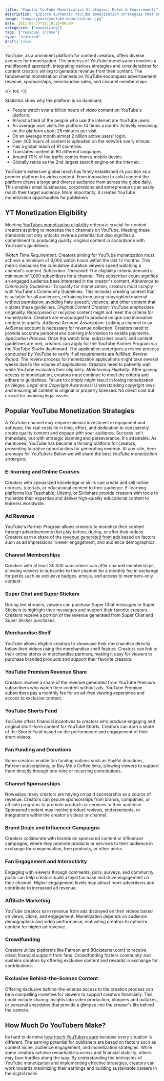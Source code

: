 ```yaml
---
title: "Popular YouTube Monetization Strategies, Rules & Requirements"
description: "Explore authentic YouTube monetization strategies that successful publishers currently use. Find rules and requirements to fulfill eligibility criteria."
image: "images/post/youtube-monetization.jpg"
date: 2011-08-27T18:19:25+06:00
categories: ["monetizing"]
tags: ["residual income"]
type: "featured"
draft: false
---
```


YouTube, as a prominent platform for content creators, offers diverse avenues for monetization. The process of YouTube monetization involves a multifaceted approach, integrating various strategies and considerations for content creators aiming to generate revenue from their content. The fundamental monetization channels on YouTube encompass advertisement revenue, sponsorships, merchandise sales, and channel memberships.

{{< toc >}}

Statistics show why the platform is so dominant;

- People watch over a billion hours of video content on YouTube's platform.
- Almost a third of the people who use the internet are YouTube users.
- An average user visits the platform 14 times a month. Actively remaining on the platform about 25 minutes per visit.
- On an average month almost 2 billion active users' login.
- Over 400 hours of content is uploaded on the network every minute.
- Has a global reach of 91 countries.
- Translates content in 80 different languages.
- Around 70% of the traffic comes from a mobile device.
- Globally ranks as the 2nd largest search engine on the internet.

YouTube's extensive global reach has firmly established its position as a premier platform for video content. From innovation to solid content the platform draws a large and diverse audience from across the globe daily. This enables small businesses, corporations and entrepreneurs can easily reach their target audience. More importanty, it creates YouTube monetization opportunities for publishers

## YT Monetization Eligibility

Meeting [YouTubes monetization eligibility](https://www.youtube.com/howyoutubeworks/policies/monetization-policies/) criteria is crucial for content creators aspiring to monetize their channels on YouTube. Meeting these standards not only unlocks revenue potential but also signifies a commitment to producing quality, original content in accordance with YouTube's guidelines.

_Watch Time Requirement:_ Creators aiming for YouTube monetization must achieve a minimum of 4,000 watch hours within the last 12 months. This metric measures the cumulative duration viewers spend watching a channel's content.
_Subscriber Threshold:_ The eligibility criteria demand a minimum of 1,000 subscribers for a channel. This subscriber count signifies an engaged audience base interested in the creator's content.
_Adherence to Community Guidelines:_ To qualify for monetization, creators must comply with YouTube's Community Guidelines. This includes creating content that is suitable for all audiences, refraining from using copyrighted material without permission, avoiding hate speech, violence, and other content that violates these guidelines.
_Original Content Creation:_ YouTube emphasizes originality. Repurposed or recycled content might not meet the criteria for monetization. Creators are encouraged to produce unique and innovative content to qualify.
_AdSense Account Association:_ Linking a channel to an AdSense account is necessary for revenue collection. Creators need to provide accurate personal and banking information to enable payments.
_Application Process:_ Once the watch time, subscriber count, and content guidelines are met, creators can apply for the YouTube Partner Program via the YouTube Studio dashboard. The application undergoes a review process conducted by YouTube to verify if all requirements are fulfilled.
_Review Period:_ The review process for monetization applications might take several weeks due to the volume of applications. Creators need to patiently wait while YouTube evaluates their eligibility.
_Maintaining Eligibility:_ After gaining access to monetization, creators must continue to meet the criteria and adhere to guidelines. Failure to comply might result in losing monetization privileges.
_Legal and Copyright Awareness:_ Understanding copyright laws and ensuring all content is original or properly licensed. No direct cost but crucial for avoiding legal issues.

## Popular YouTube Monetization Strategies

A YouTube channel may require minimal investment in equipment and software, the real costs lie in time, effort, and dedication to consistently create quality content and engage with your audience. Success isn't immediate, but with strategic planning and perseverance, it's attainable. As mentioned, YouTube has become a thriving platform for creators, presenting lucrative opportunities for generating revenue. At any rate, here are ways for YouTubers Below we will share the best _YouTube monetization strategies_;

### E-learning and Online Courses

Creators with specialized knowledge or skills can create and sell online courses, tutorials, or educational content to their audience. E-learning platforms like Teachable, Udemy, or Skillshare provide creators with tools to monetize their expertise and deliver high-quality educational content to learners worldwide.

### Ad Revenue

YouTube's Partner Program allows creators to monetize their content through advertisements that play before, during, or after their videos. Creators earn a share of the [revenue generated from ads](/blog/how-to-make-money-with-google-ads) based on factors such as ad impressions, viewer engagement, and audience demographics.

### Channel Memberships

Creators with at least 30,000 subscribers can offer channel memberships, allowing viewers to subscribe to their channel for a monthly fee in exchange for perks such as exclusive badges, emojis, and access to members-only content.

### Super Chat and Super Stickers

During live streams, viewers can purchase Super Chat messages or Super Stickers to highlight their messages and support their favorite creators. Creators receive a portion of the revenue generated from Super Chat and Super Sticker purchases.

### Merchandise Shelf

YouTube allows eligible creators to showcase their merchandise directly below their videos using the merchandise shelf feature. Creators can link to their online stores or merchandise partners, making it easy for viewers to purchase branded products and support their favorite creators.

### YouTube Premium Revenue Share

Creators receive a share of the revenue generated from YouTube Premium subscribers who watch their content without ads. YouTube Premium subscribers pay a monthly fee for an ad-free viewing experience and access to exclusive content.

### YouTube Shorts Fund

YouTube offers financial incentives to creators who produce engaging and original short-form content for YouTube Shorts. Creators can earn a share of the Shorts Fund based on the performance and engagement of their short videos.

### Fan Funding and Donations

Some creators enable fan funding options such as PayPal donations, Patreon subscriptions, or Buy Me a Coffee links, allowing viewers to support them directly through one-time or recurring contributions.

### Channel Sponsorships

Nowadays many creators are relying on paid sponsorship as a source of revenue. Creators can secure sponsorships from brands, companies, or affiliate programs to promote products or services to their audience. Sponsored content may involve product reviews, endorsements, or integrations within the creator's videos or channel.

### Brand Deals and Influencer Campaigns

Creators collaborate with brands on sponsored content or influencer campaigns, where they promote products or services to their audience in exchange for compensation, free products, or other perks.

### Fan Engagement and Interactivity

Engaging with viewers through comments, polls, surveys, and community posts can help creators build a loyal fan base and drive engagement on their channel. Higher engagement levels may attract more advertisers and contribute to increased ad revenue.

### Affiliate Marketing

YouTube creators earn revenue from ads displayed on their videos based on views, clicks, and engagement. Monetization depends on audience demographics and video performance, motivating creators to optimize content for higher ad revenue.

### Crowdfunding

Creators utilize platforms like Patreon and [Kickstarter.com] to receive direct financial support from fans. Crowdfunding fosters community and sustains creators by offering exclusive content and rewards in exchange for contributions.

### Exclusive Behind-the-Scenes Content

Offering exclusive behind-the-scenes access to the creation process can be a compelling incentive for viewers to support creators financially. This could include sharing insights into video production, bloopers and outtakes, or personal anecdotes that provide a glimpse into the creator's life behind the camera.

## How Much Do YouTubers Make?

Its hard to dermine [how much YouTubers earn](/blog/how-much-do-youtubers-make) because every situation is different. The earning potential for publishers are based on factors such as content niche, audience engagement, and monetization strategies. While some creators achieve remarkable success and financial stability, others may face hurdles along the way. By understanding the intricacies of YouTube monetization and implementing effective strategies, creators can work towards maximizing their earnings and building sustainable careers in the digital realm.